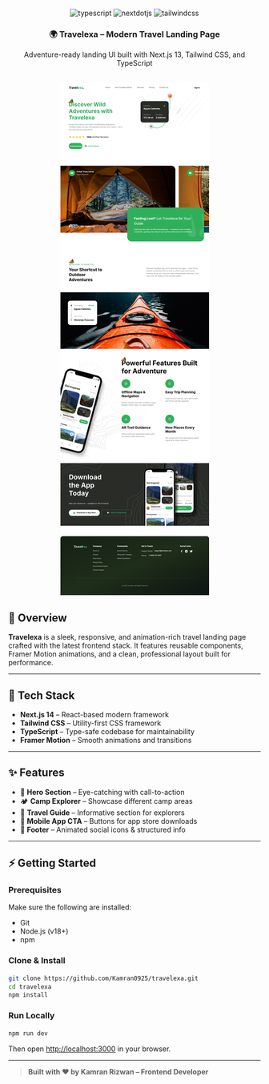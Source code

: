 <div align="center">
  <br />
  <div>
    <img src="https://img.shields.io/badge/-Typescript-black?style=for-the-badge&logoColor=white&logo=typescript&color=3178C6" alt="typescript" />
    <img src="https://img.shields.io/badge/-Next_JS-black?style=for-the-badge&logoColor=white&logo=nextdotjs&color=000000" alt="nextdotjs" />
    <img src="https://img.shields.io/badge/-Tailwind_CSS-black?style=for-the-badge&logoColor=white&logo=tailwindcss&color=06B6D4" alt="tailwindcss" />
  </div>

  <h3 align="center">🌍 Travelexa – Modern Travel Landing Page</h3>
  <p>Adventure-ready landing UI built with Next.js 13, Tailwind CSS, and TypeScript</p>

  <br />

  <img src="screenshots/landing-page.png" alt="Landing Page Screenshot" />
</div>

## 🚀 Overview

**Travelexa** is a sleek, responsive, and animation-rich travel landing page crafted with the latest frontend stack. It features reusable components, Framer Motion animations, and a clean, professional layout built for performance.

---

## 🧱 Tech Stack

- **Next.js 14** – React-based modern framework
- **Tailwind CSS** – Utility-first CSS framework
- **TypeScript** – Type-safe codebase for maintainability
- **Framer Motion** – Smooth animations and transitions

---

## ✨ Features

- 🎯 **Hero Section** – Eye-catching with call-to-action
- 🏕️ **Camp Explorer** – Showcase different camp areas
- 📖 **Travel Guide** – Informative section for explorers
- 📱 **Mobile App CTA** – Buttons for app store downloads
- 🧭 **Footer** – Animated social icons & structured info

---

## ⚡ Getting Started

### Prerequisites

Make sure the following are installed:

- Git
- Node.js (v18+)
- npm

### Clone & Install

```bash
git clone https://github.com/Kamran0925/travelexa.git
cd travelexa
npm install
```

### Run Locally

```bash
npm run dev
```

Then open [http://localhost:3000](http://localhost:3000) in your browser.

---

> **Built with ❤️ by Kamran Rizwan – Frontend Developer**
